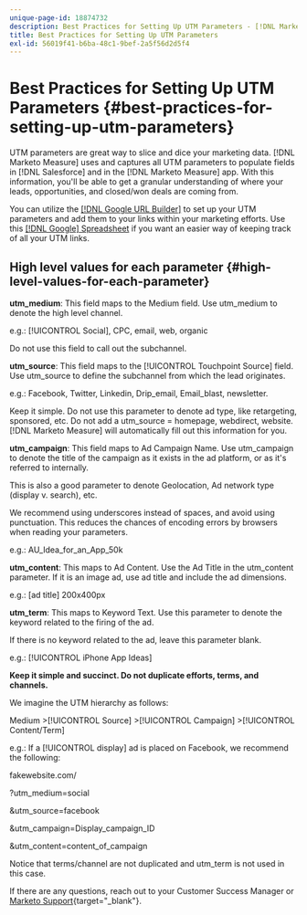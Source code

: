 ```yaml
---
unique-page-id: 18874732
description: Best Practices for Setting Up UTM Parameters - [!DNL Marketo Measure] - Product Documentation
title: Best Practices for Setting Up UTM Parameters
exl-id: 56019f41-b6ba-48c1-9bef-2a5f56d2d5f4
---
```

# Best Practices for Setting Up UTM Parameters {#best-practices-for-setting-up-utm-parameters}

UTM parameters are great way to slice and dice your marketing data. [!DNL Marketo Measure] uses and captures all UTM parameters to populate fields in [!DNL Salesforce] and in the [!DNL Marketo Measure] app. With this information, you'll be able to get a granular understanding of where your leads, opportunities, and closed/won deals are coming from.

You can utilize the [[!DNL Google URL Builder]](https://support.google.com/analytics/answer/1033867?hl=en) to set up your UTM parameters and add them to your links within your marketing efforts. Use this [[!DNL Google] Spreadsheet](https://docs.google.com/spreadsheets/d/1QCIr1WUJQHE68cA4VTks2XE7nxuryaUymCEy_23-Oew/edit#gid=0) if you want an easier way of keeping track of all your UTM links.

## High level values for each parameter {#high-level-values-for-each-parameter}

**utm_medium**: This field maps to the Medium field. Use utm_medium to denote the high level channel.

e.g.: [!UICONTROL Social], CPC, email, web, organic

Do not use this field to call out the subchannel.

**utm_source**: This field maps to the [!UICONTROL Touchpoint Source] field. Use utm_source to define the subchannel from which the lead originates.

e.g.: Facebook, Twitter, Linkedin, Drip_email, Email_blast, newsletter.

Keep it simple. Do not use this parameter to denote ad type, like retargeting, sponsored, etc. Do not add a utm_source = homepage, webdirect, website. [!DNL Marketo Measure] will automatically fill out this information for you.

**utm_campaign**: This field maps to Ad Campaign Name. Use utm_campaign to denote the title of the campaign as it exists in the ad platform, or as it's referred to internally.

This is also a good parameter to denote Geolocation, Ad network type (display v. search), etc.

We recommend using underscores instead of spaces, and avoid using punctuation. This reduces the chances of encoding errors by browsers when reading your parameters.

e.g.: AU_Idea_for_an_App_50k

**utm_content**: This maps to Ad Content. Use the Ad Title in the utm_content parameter. If it is an image ad, use ad title and include the ad dimensions.

e.g.: [ad title] 200x400px

**utm_term**: This maps to Keyword Text. Use this parameter to denote the keyword related to the firing of the ad.

If there is no keyword related to the ad, leave this parameter blank.

e.g.: [!UICONTROL iPhone App Ideas]

**Keep it simple and succinct. Do not duplicate efforts, terms, and channels.**

We imagine the UTM hierarchy as follows:

Medium >[!UICONTROL Source] >[!UICONTROL Campaign] >[!UICONTROL Content/Term]

e.g.: If a [!UICONTROL display] ad is placed on Facebook, we recommend the following:

fakewebsite.com/

?utm_medium=social

&utm_source=facebook

&utm_campaign=Display_campaign_ID

&utm_content=content_of_campaign

Notice that terms/channel are not duplicated and utm_term is not used in this case.

If there are any questions, reach out to your Customer Success Manager or [Marketo Support](https://nation.marketo.com/t5/support/ct-p/Support){target="_blank"}.

